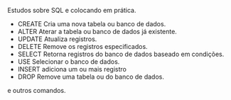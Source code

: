 Estudos sobre SQL e colocando em prática.

- CREATE 
Cria uma nova tabela ou banco de dados.
- ALTER
Aterar a tabela ou banco de dados já existente.
- UPDATE
Atualiza registros.
- DELETE
Remove os registros especificados.
- SELECT
Retorna registros do banco de dados baseado em condições.
- USE
Selecionar o banco de dados.
- INSERT
adiciona um ou mais registro
- DROP
Remove uma tabela ou do banco de dados.
 
 e outros comandos.
